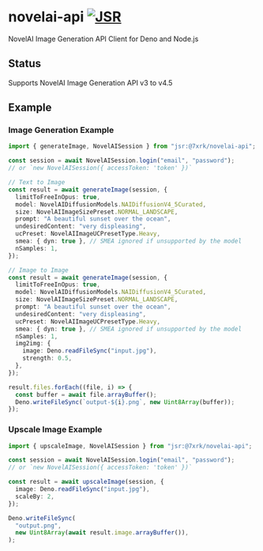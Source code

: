 # novelai-api [![JSR](https://jsr.io/badges/@7xrk/novelai-api)](https://jsr.io/@7xrk/novelai-api)

NovelAI Image Generation API Client for Deno and Node.js

## Status

Supports NovelAI Image Generation API v3 to v4.5

## Example

### Image Generation Example

```typescript
import { generateImage, NovelAISession } from "jsr:@7xrk/novelai-api";

const session = await NovelAISession.login("email", "password");
// or `new NovelAISession({ accessToken: 'token' })`

// Text to Image
const result = await generateImage(session, {
  limitToFreeInOpus: true,
  model: NovelAIDiffusionModels.NAIDiffusionV4_5Curated,
  size: NovelAIImageSizePreset.NORMAL_LANDSCAPE,
  prompt: "A beautiful sunset over the ocean",
  undesiredContent: "very displeasing",
  ucPreset: NovelAIImageUCPresetType.Heavy,
  smea: { dyn: true }, // SMEA ignored if unsupported by the model
  nSamples: 1,
});

// Image to Image
const result = await generateImage(session, {
  limitToFreeInOpus: true,
  model: NovelAIDiffusionModels.NAIDiffusionV4_5Curated,
  size: NovelAIImageSizePreset.NORMAL_LANDSCAPE,
  prompt: "A beautiful sunset over the ocean",
  undesiredContent: "very displeasing",
  ucPreset: NovelAIImageUCPresetType.Heavy,
  smea: { dyn: true }, // SMEA ignored if unsupported by the model
  nSamples: 1,
  img2img: {
    image: Deno.readFileSync("input.jpg"),
    strength: 0.5,
  },
});

result.files.forEach((file, i) => {
  const buffer = await file.arrayBuffer();
  Deno.writeFileSync(`output-${i}.png`, new Uint8Array(buffer));
});
```

### Upscale Image Example

```typescript
import { upscaleImage, NovelAISession } from "jsr:@7xrk/novelai-api";

const session = await NovelAISession.login("email", "password");
// or `new NovelAISession({ accessToken: 'token' })`

const result = await upscaleImage(session, {
  image: Deno.readFileSync("input.jpg"),
  scaleBy: 2,
});

Deno.writeFileSync(
  "output.png",
  new Uint8Array(await result.image.arrayBuffer()),
);
```
